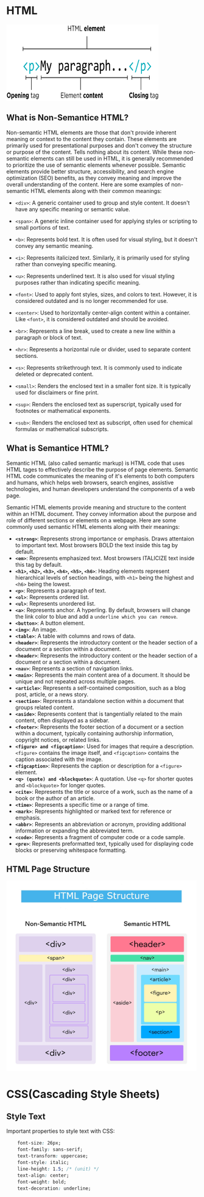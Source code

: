 # HTML
<img src="https://github.com/sajib-mandal/30-Days-HTML-CSS-Learning-Path/blob/main/images/html_element.png" alt="HTML element" height="200" width="400">

## What is Non-Semantice HTML?
Non-semantic HTML elements are those that don't provide inherent meaning or context to the content they contain. These elements are primarily used for presentational purposes and don't convey the structure or purpose of the content. Tells nothing about its content. While these non-semantic elements can still be used in HTML, it is generally recommended to prioritize the use of semantic elements whenever possible. Semantic elements provide better structure, accessibility, and search engine optimization (SEO) benefits, as they convey meaning and improve the overall understanding of the content. Here are some examples of non-semantic HTML elements along with their common meanings:

- `<div>`: A generic container used to group and style content. It doesn't have any specific meaning or semantic value.

- `<span>`: A generic inline container used for applying styles or scripting to small portions of text.

- `<b>`: Represents bold text. It is often used for visual styling, but it doesn't convey any semantic meaning.

- `<i>`: Represents italicized text. Similarly, it is primarily used for styling rather than conveying specific meaning.

- `<u>`: Represents underlined text. It is also used for visual styling purposes rather than indicating specific meaning.

- `<font>`: Used to apply font styles, sizes, and colors to text. However, it is considered outdated and is no longer recommended for use.

- `<center>`: Used to horizontally center-align content within a container. Like `<font>`, it is considered outdated and should be avoided.

- `<br>`: Represents a line break, used to create a new line within a paragraph or block of text.

- `<hr>`: Represents a horizontal rule or divider, used to separate content sections.

- `<s>`: Represents strikethrough text. It is commonly used to indicate deleted or deprecated content.

- `<small>`: Renders the enclosed text in a smaller font size. It is typically used for disclaimers or fine print.

- `<sup>`: Renders the enclosed text as superscript, typically used for footnotes or mathematical exponents.

- `<sub>`: Renders the enclosed text as subscript, often used for chemical formulas or mathematical subscripts.

## What is Semantice HTML?
Semantic HTML (also called semantic markup) is HTML code that uses HTML tages to effectively describe the purpose of page elements. Semantic HTML code communicates the meaning of it's elements to both computers and humans, which helps web browsers, search engines, assistive technologies, and human developers understand the components of a web page.

Semantic HTML elements provide meaning and structure to the content within an HTML document. They convey information about the purpose and role of different sections or elements on a webpage. Here are some commonly used semantic HTML elements along with their meanings:

- **`<strong>`**: Represents strong importance or emphasis. Draws attentaion to important text. Most browsers BOLD the text inside this tag by default.
- **`<em>`**: Represents emphasized text. Most browsers ITALICIZE text inside this tag by default.
- **`<h1>`, `<h2>`, `<h3>`, `<h4>`, `<h5>`, `<h6>`**: Heading elements represent hierarchical levels of section headings, with `<h1>` being the highest and `<h6>` being the lowest.
- **`<p>`**: Represents a paragraph of text.
- **`<ol>`**: Represents ordered list.
- **`<ul>`**: Represents unordered list.
- **`<a>`**: Represents anchor. A hyperling. By default, browsers will change the link color to blue and add a `underline which you can remove`.
- **`<button>`**: A button element.
- **`<img>`**: An image.
- **`<table>`**: A table with columns and rows of data.
- **`<header>`**: Represents the introductory content or the header section of a document or a section within a document.
- **`<header>`**: Represents the introductory content or the header section of a document or a section within a document.
- **`<nav>`**: Represents a section of navigation links.
- **`<main>`**: Represents the main content area of a document. It should be unique and not repeated across multiple pages.
- **`<article>`**: Represents a self-contained composition, such as a blog post, article, or a news story.
- **`<section>`**: Represents a standalone section within a document that groups related content.
- **`<aside>`**: Represents content that is tangentially related to the main content, often displayed as a sidebar.
- **`<footer>`**: Represents the footer section of a document or a section within a document, typically containing authorship information, copyright notices, or related links.
- **`<figure> and <figcaption>`**: Used for images that require a description. `<figure>` contains the image itself, and `<figcaption>` contains the caption associated with the image.
- **`<figcaption>`**: Represents the caption or description for a `<figure>` element.
- **`<q> (quote) and <blockquote>`**: A quotation. Use `<q>` for shorter quotes and `<blockquote>` for longer quotes.
- **`<cite>`**: Represents the title or source of a work, such as the name of a book or the author of an article.
- **`<time>`**: Represents a specific time or a range of time.
- **`<mark>`**: Represents highlighted or marked text for reference or emphasis.
- **`<abbr>`**: Represents an abbreviation or acronym, providing additional information or expanding the abbreviated term.
- **`<code>`**: Represents a fragment of computer code or a code sample.
- **`<pre>`**: Represents preformatted text, typically used for displaying code blocks or preserving whitespace formatting.


## HTML Page Structure
<img src="https://github.com/sajib-mandal/30-Days-HTML-CSS-Learning-Path/blob/main/images/html_structure.jpg" alt="HTML page structure" height="500" width="500">

# CSS(Cascading Style Sheets)

## Style Text
Important properties to style text with CSS:
```css
    font-size: 26px;
    font-family: sans-serif;
    text-transform: uppercase;
    font-style: italic;
    line-height: 1.5; /* (unit) */
    text-align: center;
    font-weight: bold;
    text-decoration: underline;
```
